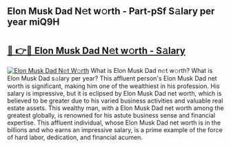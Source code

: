 ## Elon Musk Dad N𝚎t w𝚘rth - Part-pSf S𝚊lary per year miQ9H

# <h2><a href="http://gc4cyo.nevu.top/?p=Elon+Musk+Dad">🔗 👉🔴 Elon Musk Dad N𝚎t w𝚘rth - S𝚊lary</a></h2>

[![Elon Musk Dad N𝚎t W𝚘rth](https://i.imgur.com/Oavwk0R.jpeg)](http://gc4cyo.nevu.top/?p=Elon+Musk+Dad)
What is Elon Musk Dad n𝚎t w𝚘rth? What is Elon Musk Dad s𝚊lary per year?
This affluent person's Elon Musk Dad net worth is significant, making him one of the wealthiest in his profession. His salary is impressive, but it is eclipsed by Elon Musk Dad net worth, which is believed to be greater due to his varied business activities and valuable real estate assets. This wealthy man, with a Elon Musk Dad net worth among the greatest globally, is renowned for his astute business sense and financial expertise. This affluent individual, whose Elon Musk Dad net worth is in the billions and who earns an impressive salary, is a prime example of the force of hard labor, dedication, and financial acumen.
